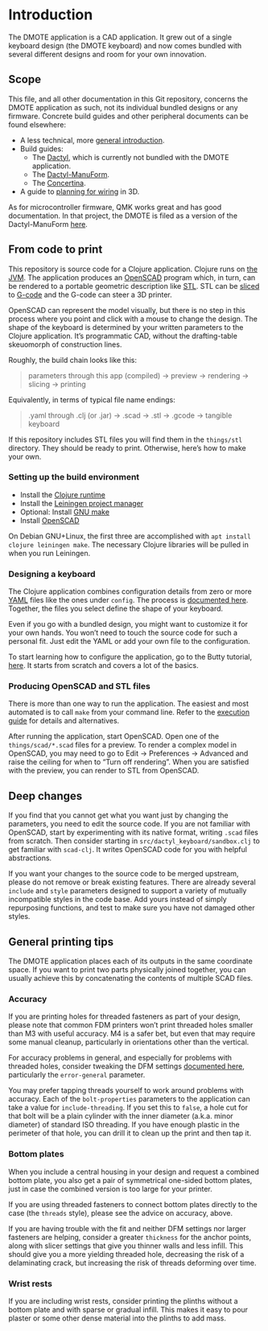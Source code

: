 # Introduction

The DMOTE application is a CAD application. It grew out of a single keyboard
design (the DMOTE keyboard) and now comes bundled with several different
designs and room for your own innovation.

## Scope

This file, and all other documentation in this Git repository, concerns the
DMOTE application as such, not its individual bundled designs or any firmware.
Concrete build guides and other peripheral documents can be found elsewhere:

* A less technical, more [general introduction](https://viktor.eikman.se/article/the-dmote/).
* Build guides:
    * The [Dactyl](https://github.com/adereth/dactyl-keyboard/tree/master/guide),
      which is currently not bundled with the DMOTE application.
    * The [Dactyl-ManuForm](https://github.com/tshort/dactyl-keyboard).
    * The [Concertina](https://viktor.eikman.se/article/concertina-v060-build-guide/).
* A guide to [planning for wiring](https://viktor.eikman.se/article/3d-keyboard-wiring/) in 3D.

As for microcontroller firmware, QMK works great and has good documentation. In
that project, the DMOTE is filed as a version of the Dactyl-ManuForm
[here](https://github.com/qmk/qmk_firmware/tree/master/keyboards/handwired/dactyl_manuform/dmote).

## From code to print

This repository is source code for a Clojure application. Clojure runs on
[the JVM](https://en.wikipedia.org/wiki/Java_(software_platform)). The
application produces an [OpenSCAD](http://www.openscad.org/) program which,
in turn, can be rendered to a portable geometric description like
[STL](https://en.wikipedia.org/wiki/STL_(file_format)). STL can be
[sliced](https://en.wikipedia.org/wiki/Slicer_(3D_printing)) to
[G-code](https://en.wikipedia.org/wiki/G-code) and the G-code can
steer a 3D printer.

OpenSCAD can represent the model visually, but there is no step in this process
where you point and click with a mouse to change the design. The shape of the
keyboard is determined by your written parameters to the Clojure application.
It’s programmatic CAD, without the drafting-table skeuomorph of construction
lines.

Roughly, the build chain looks like this:

> parameters through this app (compiled) → preview → rendering → slicing → printing

Equivalently, in terms of typical file name endings:

> .yaml through .clj (or .jar) → .scad → .stl → .gcode → tangible keyboard

If this repository includes STL files you will find them in the `things/stl`
directory. They should be ready to print. Otherwise, here’s how to make your
own.

### Setting up the build environment

* Install the [Clojure runtime](https://clojure.org)
* Install the [Leiningen project manager](http://leiningen.org/)
* Optional: Install [GNU make](https://www.gnu.org/software/make/)
* Install [OpenSCAD](http://www.openscad.org/)

On Debian GNU+Linux, the first three are accomplished with `apt install clojure
leiningen make`. The necessary Clojure libraries will be pulled in when you run
Leiningen.

### Designing a keyboard

The Clojure application combines configuration details from zero or more
[YAML](https://en.wikipedia.org/wiki/YAML) files like the ones under `config`.
The process is [documented here](configuration.md). Together, the files you
select define the shape of your keyboard.

Even if you go with a bundled design, you might want to customize it for your
own hands. You won’t need to touch the source code for such a personal fit.
Just edit the YAML or add your own file to the configuration.

To start learning how to configure the application, go to the Butty tutorial,
[here](tutorial-1a.md). It starts from scratch and covers a lot of the basics.

### Producing OpenSCAD and STL files

There is more than one way to run the application. The easiest and most
automated is to call `make` from your command line. Refer to the [execution
guide](execution.md) for details and alternatives.

After running the application, start OpenSCAD. Open one of the
`things/scad/*.scad` files for a preview. To render a complex model in
OpenSCAD, you may need to go to Edit → Preferences → Advanced and raise the
ceiling for when to “Turn off rendering”. When you are satisfied with the
preview, you can render to STL from OpenSCAD.

## Deep changes

If you find that you cannot get what you want just by changing the parameters,
you need to edit the source code. If you are not familiar with OpenSCAD, start
by experimenting with its native format, writing `.scad` files from scratch.
Then consider starting in `src/dactyl_keyboard/sandbox.clj` to get familiar
with `scad-clj`. It writes OpenSCAD code for you with helpful abstractions.

If you want your changes to the source code to be merged upstream, please do
not remove or break existing features. There are already several `include` and
`style` parameters designed to support a variety of mutually incompatible
styles in the code base. Add yours instead of simply repurposing functions,
and test to make sure you have not damaged other styles.

## General printing tips

The DMOTE application places each of its outputs in the same coordinate space.
If you want to print two parts physically joined together, you can usually
achieve this by concatenating the contents of multiple SCAD files.

### Accuracy

If you are printing holes for threaded fasteners as part of your design, please
note that common FDM printers won’t print threaded holes smaller than M3 with
useful accuracy. M4 is a safer bet, but even that may require some manual
cleanup, particularly in orientations other than the vertical.

For accuracy problems in general, and especially for problems with threaded
holes, consider tweaking the DFM settings [documented here](options-main.md),
particularly the `error-general` parameter.

You may prefer tapping threads yourself to work around problems with accuracy.
Each of the `bolt-properties` parameters to the application can take a value
for `include-threading`. If you set this to `false`, a hole cut for that bolt
will be a plain cylinder with the inner diameter (a.k.a. minor diameter) of
standard ISO threading. If you have enough plastic in the perimeter of that
hole, you can drill it to clean up the print and then tap it.

### Bottom plates

When you include a central housing in your design and request a combined bottom
plate, you also get a pair of symmetrical one-sided bottom plates, just in case
the combined version is too large for your printer.

If you are using threaded fasteners to connect bottom plates directly to the
case (the `threads` style), please see the advice on accuracy, above.

If you are having trouble with the fit and neither DFM settings nor larger
fasteners are helping, consider a greater `thickness` for the anchor points,
along with slicer settings that give you thinner walls and less infill. This
should give you a more yielding threaded hole, decreasing the risk of a
delaminating crack, but increasing the risk of threads deforming over time.

### Wrist rests

If you are including wrist rests, consider printing the plinths without a
bottom plate and with sparse or gradual infill. This makes it easy to pour
plaster or some other dense material into the plinths to add mass.
